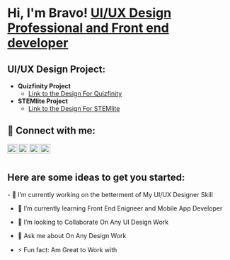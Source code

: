 <h1>Hi, I'm Bravo! <a href="https://www.linkedin.com/in/fuadabebiyi/">UI/UX Design Professional and Front end developer </a></h1>

<h2> UI/UX Design Project:</h2>

- <b>Quizfinity Project </b>
  - <a href="https://miro.com/app/board/uXjVJbPGdE0=/?share_link_id=970620439662">Link to the Design For Quizfinity</a> 
- <b> STEMlite Project </b>
  - <a href="https://miro.com/welcomeonboard/WTdZZGNYWGJXdUkrQ2t5RlQzY1hZcU83QkZrT1RkVTFIaHJ3USszek9pWE5HM01STVhTNy9IZmhwZ0VHKzhoWWRpUW9Qd3p3KzFxNlBxU2ZYSFV4NDVZOUFSYldwL2JiaS92Q2djcGpPaWU5d3crazVMWkRVZ3VnSmlQRVZUYWJzVXVvMm53MW9OWFg5bkJoVXZxdFhRPT0hdjE=?share_link_id=720953060782 ">Link to the Design For STEMlite</a> 
   
  

<h2> 🤳 Connect with me:</h2>


 [<img align="left" alt="Adebiyi fuad | Twitter" width="22px" src="https://cdn.jsdelivr.net/npm/simple-icons@v3/icons/twitter.svg" />][twitter]
  [<img align="left" alt="Adebiyi fuad | LinkedIn" width="22px" src="https://cdn.jsdelivr.net/npm/simple-icons@v3/icons/linkedin.svg" />][linkedin]
  [<img align="left" alt="Adebiyi fuad | Instagram" width="22px" src="https://cdn.jsdelivr.net/npm/simple-icons@v3/icons/instagram.svg" />][instagram]
  [<img align="left" alt="Adebiyi fuad | tiktok" width="22px" src="https://cdn.jsdelivr.net/npm/simple-icons@v3/icons/tiktok.svg" />][instagram]  
 

[twitter]: https://twitter.com/fuadadebiyi4282
[instagram]: https://www.instagram.com/Bravo.dev/
[linkedin]: https://linkedin.com/in/fuadadebiyi
[tiktok]: https://tiktok.com/bra_vo.dev 



<br>

<br>

<h2>Here are some ideas to get you started:</h2>
- 🔭 I’m currently working on the betterment of My UI/UX Designer Skill

- 🌱 I’m currently learning Front End Enigneer and Mobile App Developer
  
- 👯 I’m looking to Collaborate On Any UI Design Work
  
- 💬 Ask me about On Any Design Work
  
- ⚡ Fun fact: Am Great to Work with 

